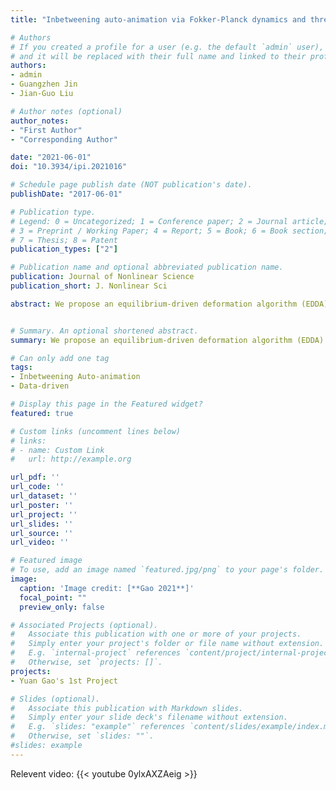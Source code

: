 ```yaml
---
title: "Inbetweening auto-animation via Fokker-Planck dynamics and thresholding"

# Authors
# If you created a profile for a user (e.g. the default `admin` user), write the username (folder name) here 
# and it will be replaced with their full name and linked to their profile.
authors:
- admin
- Guangzhen Jin
- Jian-Guo Liu

# Author notes (optional)
author_notes:
- "First Author"
- "Corresponding Author"

date: "2021-06-01"
doi: "10.3934/ipi.2021016"

# Schedule page publish date (NOT publication's date).
publishDate: "2017-06-01"

# Publication type.
# Legend: 0 = Uncategorized; 1 = Conference paper; 2 = Journal article;
# 3 = Preprint / Working Paper; 4 = Report; 5 = Book; 6 = Book section;
# 7 = Thesis; 8 = Patent
publication_types: ["2"]

# Publication name and optional abbreviated publication name.
publication: Journal of Nonlinear Science
publication_short: J. Nonlinear Sci

abstract: We propose an equilibrium-driven deformation algorithm (EDDA) to simulate the inbetweening transformations starting from an initial image to an equilibrium image, which covers images varying from a greyscale type to a colorful type on planes or manifolds. The algorithm is based on the Fokker-Planck dynamics on manifold, which automatically incorporates the manifold structure suggested by dataset and satisfies positivity, unconditional stability, mass conservation law and exponentially convergence. The thresholding scheme is adapted for the sharp interface dynamics and is used to achieve the finite time convergence. Using EDDA, three challenging examples, (I) facial aging process, (II) coronavirus disease 2019 (COVID-19) pneumonia invading/fading process, and (III) continental evolution process are computed efficiently.


# Summary. An optional shortened abstract.
summary: We propose an equilibrium-driven deformation algorithm (EDDA) to simulate the inbetweening transformations starting from an initial image to an equilibrium image, which covers images varying from a greyscale type to a colorful type on planes or manifolds.

# Can only add one tag
tags:
- Inbetweening Auto-animation
- Data-driven

# Display this page in the Featured widget?
featured: true

# Custom links (uncomment lines below)
# links:
# - name: Custom Link
#   url: http://example.org

url_pdf: ''
url_code: ''
url_dataset: ''
url_poster: ''
url_project: ''
url_slides: ''
url_source: ''
url_video: ''

# Featured image
# To use, add an image named `featured.jpg/png` to your page's folder. 
image:
  caption: 'Image credit: [**Gao 2021**]'
  focal_point: ""
  preview_only: false

# Associated Projects (optional).
#   Associate this publication with one or more of your projects.
#   Simply enter your project's folder or file name without extension.
#   E.g. `internal-project` references `content/project/internal-project/index.md`.
#   Otherwise, set `projects: []`.
projects:
- Yuan Gao's 1st Project

# Slides (optional).
#   Associate this publication with Markdown slides.
#   Simply enter your slide deck's filename without extension.
#   E.g. `slides: "example"` references `content/slides/example/index.md`.
#   Otherwise, set `slides: ""`.
#slides: example
---
```


Relevent video:
{{< youtube 0ylxAXZAeig >}}
